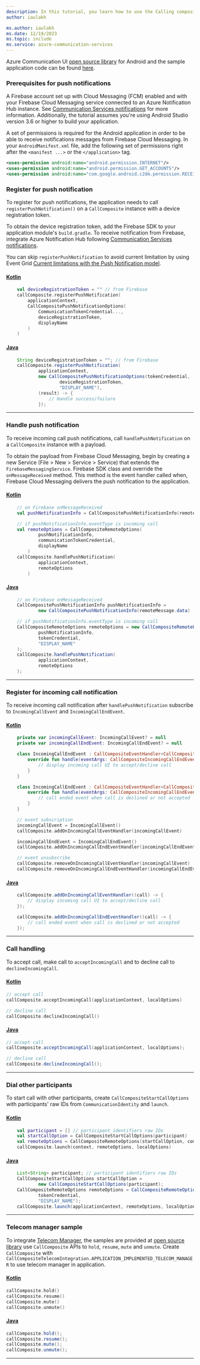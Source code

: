 ```yaml
---
description: In this tutorial, you learn how to use the Calling composite on Android.
author: iaulakh

ms.author: iaulakh
ms.date: 12/19/2023
ms.topic: include
ms.service: azure-communication-services
---
```


Azure Communication UI [open source library](https://github.com/Azure/communication-ui-library-android) for Android and the sample application code can be found [here](https://github.com/Azure-Samples/communication-services-android-quickstarts/tree/main/ui-calling).

### Prerequisites for push notifications

A Firebase account set up with Cloud Messaging (FCM) enabled and with your Firebase Cloud Messaging service connected to an Azure Notification Hub instance. See [Communication Services notifications](../../../../concepts/notifications.md) for more information.
Additionally, the tutorial assumes you're using Android Studio version 3.6 or higher to build your application.

A set of permissions is required for the Android application in order to be able to receive notifications messages from Firebase Cloud Messaging. In your `AndroidManifest.xml` file, add the following set of permissions right after the `<manifest ...>` or the `</application>` tag.

```xml
<uses-permission android:name="android.permission.INTERNET"/>
<uses-permission android:name="android.permission.GET_ACCOUNTS"/>
<uses-permission android:name="com.google.android.c2dm.permission.RECEIVE" />
```

### Register for push notification

To register for push notifications, the application needs to call `registerPushNotification()` on a `CallComposite` instance with a device registration token.

To obtain the device registration token, add the Firebase SDK to your application module's `build.gradle`. To receive notification from Firebase, integrate Azure Notification Hub following [Communication Services notifications](https://learn.microsoft.com/azure/communication-services/concepts/notifications).

You can skip `registerPushNotification` to avoid current limitation by using Event Grid [Current limitations with the Push Notification model](https://learn.microsoft.com/azure/communication-services/tutorials/add-voip-push-notifications-event-grid).

#### [Kotlin](#tab/kotlin)

```kotlin
    val deviceRegistrationToken = "" // from Firebase
    callComposite.registerPushNotification(
        applicationContext,
        CallCompositePushNotificationOptions(
            CommunicationTokenCredential...,
            deviceRegistrationToken,
            displayName
        )
    )
```

#### [Java](#tab/java)

```java
    String deviceRegistrationToken = ""; // from Firebase
    callComposite.registerPushNotification(
            applicationContext,
            new CallCompositePushNotificationOptions(tokenCredential,
                    deviceRegistrationToken,
                    "DISPLAY_NAME"),
            (result) -> {
                // Handle success/failure
            });
```
-----

### Handle push notification

To receive incoming call push notifications, call `handlePushNotification` on a `CallComposite` instance with a payload.

To obtain the payload from Firebase Cloud Messaging, begin by creating a new Service (File > New > Service > Service) that extends the `FirebaseMessagingService`. Firebase SDK class and override the `onMessageReceived` method. This method is the event handler called when, Firebase Cloud Messaging delivers the push notification to the application.

#### [Kotlin](#tab/kotlin)

```kotlin
    // on Firebase onMessageReceived
    val pushNotificationInfo = CallCompositePushNotificationInfo(remoteMessage.data)

    // if pushNotificationInfo.eventType is incoming call
    val remoteOptions = CallCompositeRemoteOptions(
            pushNotificationInfo,
            communicationTokenCredential,
            displayName
        )
    callComposite.handlePushNotification(
            applicationContext,
            remoteOptions
        )
```

#### [Java](#tab/java)

```java
    // on Firebase onMessageReceived
    CallCompositePushNotificationInfo pushNotificationInfo = 
            new CallCompositePushNotificationInfo(remoteMessage.data)

    // if pushNotificationInfo.eventType is incoming call
    CallCompositeRemoteOptions remoteOptions = new CallCompositeRemoteOptions(
            pushNotificationInfo,
            tokenCredential,
            "DISPLAY_NAME"
    );
    callComposite.handlePushNotification(
            applicationContext,
            remoteOptions
    );
```
-----

### Register for incoming call notification

To receive incoming call notification after `handlePushNotification` subscribe to `IncomingCallEvent` and `IncomingCallEndEvent`.

#### [Kotlin](#tab/kotlin)

```kotlin
    private var incomingCallEvent: IncomingCallEvent? = null
    private var incomingCallEndEvent: IncomingCallEndEvent? = null

    class IncomingCallEndEvent : CallCompositeEventHandler<CallCompositeIncomingCallEndEvent> {
        override fun handle(eventArgs: CallCompositeIncomingCallEndEvent?) {
            // display incoming call UI to accept/decline call
        }
    }

    class IncomingCallEndEvent : CallCompositeEventHandler<CallCompositeIncomingCallEndEvent> {
        override fun handle(eventArgs: CallCompositeIncomingCallEndEvent?) {
            // call ended event when call is declined or not accepted
        }
    }

    // event subscription
    incomingCallEvent = IncomingCallEvent()
    callComposite.addOnIncomingCallEventHandler(incomingCallEvent)

    incomingCallEndEvent = IncomingCallEndEvent()
    callComposite.addOnIncomingCallEndEventHandler(incomingCallEndEvent)

    // event unsubscribe
    callComposite.removeOnIncomingCallEventHandler(incomingCallEvent)
    callComposite.removeOnIncomingCallEndEventHandler(incomingCallEndEvent)
```

#### [Java](#tab/java)

```java
    callComposite.addOnIncomingCallEventHandler((call) -> {
        // display incoming call UI to accept/decline call
    });

    callComposite.addOnIncomingCallEndEventHandler((call) -> {
        // call ended event when call is declined or not accepted
    });
```
-----

### Call handling

To accept call, make call to `acceptIncomingCall` and to decline call to `declineIncomingCall`.

#### [Kotlin](#tab/kotlin)

```kotlin
// accept call
callComposite.acceptIncomingCall(applicationContext, localOptions)

// decline call
callComposite.declineIncomingCall()
```

#### [Java](#tab/java)

```java
// accept call
callComposite.acceptIncomingCall(applicationContext, localOptions);

// decline call
callComposite.declineIncomingCall();
```
-----

### Dial other participants

To start call with other participants, create `CallCompositeStartCallOptions` with participants' raw IDs from `CommunicationIdentity` and `launch`.

#### [Kotlin](#tab/kotlin)

```kotlin
    val participant = [] // participant identifiers raw IDs
    val startCallOption = CallCompositeStartCallOptions(participant)
    val remoteOptions = CallCompositeRemoteOptions(startCallOption, communicationTokenCredential, displayName)
    callComposite.launch(context, remoteOptions, localOptions)
```

#### [Java](#tab/java)

```java
    List<String> participant; // participant identifiers raw IDs
    CallCompositeStartCallOptions startCallOption =
            new CallCompositeStartCallOptions(participant);
    CallCompositeRemoteOptions remoteOptions = CallCompositeRemoteOptions(startCallOption,
            tokenCredential,
            "DISPLAY_NAME");
    callComposite.launch(applicationContext, remoteOptions, localOptions);
```
-----

### Telecom manager sample

To integrate [Telecom Manager](https://developer.android.com/reference/android/telecom/TelecomManager), the samples are provided at [open source library](https://github.com/Azure/communication-ui-library-android) use  `CallComposite` APIs to `hold`, `resume`, `mute` and `unmute`. Create `CallComposite` with `CallCompositeTelecomIntegration.APPLICATION_IMPLEMENTED_TELECOM_MANAGER` to use telecom manager in application.

#### [Kotlin](#tab/kotlin)

```kotlin
callComposite.hold()
callComposite.resume()
callComposite.mute()
callComposite.unmute()
```

#### [Java](#tab/java)

```java
callComposite.hold();
callComposite.resume();
callComposite.mute();
callComposite.unmute();
```
-----